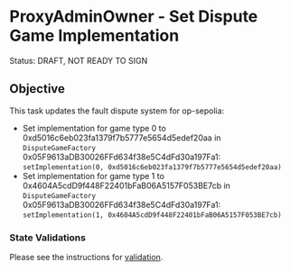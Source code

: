 # ProxyAdminOwner - Set Dispute Game Implementation

Status: DRAFT, NOT READY TO SIGN

## Objective

This task updates the fault dispute system for op-sepolia: 

* Set implementation for game type 0 to 0xd5016c6eb023fa1379f7b5777e5654d5edef20aa in `DisputeGameFactory` 0x05F9613aDB30026FFd634f38e5C4dFd30a197Fa1: `setImplementation(0, 0xd5016c6eb023fa1379f7b5777e5654d5edef20aa)`
* Set implementation for game type 1 to 0x4604A5cdD9f448F22401bFaB06A5157F053BE7cb in `DisputeGameFactory` 0x05F9613aDB30026FFd634f38e5C4dFd30a197Fa1: `setImplementation(1, 0x4604A5cdD9f448F22401bFaB06A5157F053BE7cb)`
<!--NEXT TASK DESCRIPTION-->

### State Validations

Please see the instructions for [validation](./VALIDATION.md).
